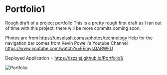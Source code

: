 # Portfolio1
Rough draft of a project portfolio 
This is a pretty rough first draft as I ran out of time with this project, there will be more commits coming soon. 

Photos are from https://unsplash.com/s/photos/technology
Help for the navigation bar comes from Kevin Powell's Youtube Channel https://www.youtube.com/watch?v=FEmysQARWFU

Deployed Application = https://izzziej.github.io/Portfolio1/

![Portfolio](https://user-images.githubusercontent.com/84287535/123532559-c1a21300-d6d3-11eb-998c-a1beb89c626e.PNG)
